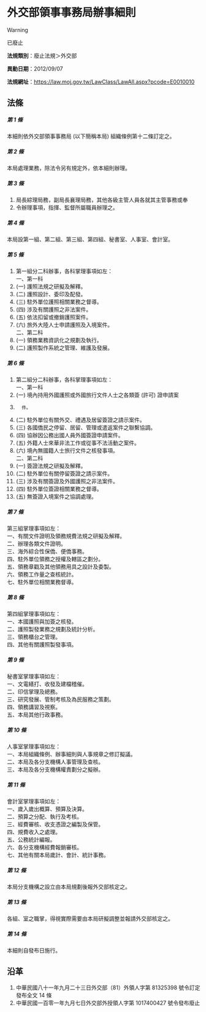 # 外交部領事事務局辦事細則


> [!WARNING]
> 已廢止


**法規類別**：廢止法規＞外交部

**異動日期**：2012/09/07  

**法規網址**：https://law.moj.gov.tw/LawClass/LawAll.aspx?pcode=E0010010



## 法條
##### 第 1 條
本細則依外交部領事事務局 (以下簡稱本局) 組織條例第十二條訂定之。

##### 第 2 條
本局處理業務，除法令另有規定外，依本細則辦理。

##### 第 3 條
1. 局長綜理局務，副局長襄理局務，其他各級主管人員各就其主管事務或奉
1. 令辦理事項，指揮、監督所屬職員辦理之。

##### 第 4 條
本局設第一組、第二組、第三組、第四組、秘書室、人事室、會計室。

##### 第 5 條
1. 第一組分二科辦事，各科掌理事項如左：  
一、第一科
1.  (一) 護照法規之研擬及解釋。
1.  (二) 護照設計、委印及配發。
1.  (三) 駐外單位護照相關業務之督導。
1.  (四) 涉及有關護照之非法案件。
1.  (五) 依法扣留或撤銷護照案件。
1.  (六) 旅外大陸人士申請護照及入境案件。  
二、第二科
1.  (一) 領務業務資訊化之規劃及執行。
1.  (二) 護照製作系統之管理、維護及發展。

##### 第 6 條
1. 第二組分二科辦事，各科掌理事項如左：  
一、第一科
1.  (一) 境內持用外國護照或外國旅行文件人士之各類簽 (許可) 證申請案
1.       件。
1.  (二) 駐外單位有關外交、禮遇及居留簽證之請示案件。
1.  (三) 各國僑民之停留、居留、管理或遣返案件之聯繫協調。
1.  (四) 協辦因公務出國人員外國簽證申請案件。
1.  (五) 外籍人士來華非法工作或從事不法活動之案件。
1.  (六) 境內無國籍人士旅行文件之核發事項。  
二、第二科
1.  (一) 簽證法規之研擬及解釋。
1.  (二) 駐外單位有關停留簽證之請示案件。
1.  (三) 涉及有關簽證及外國護照之非法案件。
1.  (四) 駐外單位簽證相關業務之督導。
1.  (五) 無簽證入境案件之協調處理。

##### 第 7 條
第三組掌理事項如左：  
一、有關文件證明及領務規費法規之研擬及解釋。  
二、辦理各類文件證明。  
三、海外綜合性保僑、便僑事務。  
四、駐外單位領務之授權及轄區之劃分。  
五、領務章戳及其他領務用具之設計及委製。  
六、領務工作量之查核統計。  
七、駐外單位相關業務督導。

##### 第 8 條
第四組掌理事項如左：  
一、本國護照與加簽之核發。  
二、護照製發業務之規劃及統計分析。  
三、領務櫃台之管理。  
四、其他有關護照製發事項。

##### 第 9 條
秘書室掌理事項如左：  
一、文電繕打、收發及建檔稽催。  
二、印信掌理及總務。  
三、研究發展、管制考核及為民服務之策劃。  
四、領務講習及視察。  
五、本局其他行政事務。

##### 第 10 條
人事室掌理事項如左：  
一、本局組織條例、辦事細則與人事規章之修訂擬議。  
二、本局及各分支機構人事管理及查核。  
三、本局及各分支機構權責劃分之擬辦。

##### 第 11 條
會計室掌理事項如左：  
一、歲入歲出概算、預算及決算。  
二、預算之分配、執行及考核。  
三、經費審核、收支憑證之編製及保管。  
四、規費收入之處理。  
五、公務統計編報。  
六、各分支機構經費報銷審核。  
七、其他有關本局歲計、會計、統計事務。

##### 第 12 條
本局分支機構之設立由本局規劃後報外交部核定之。

##### 第 13 條
各組、室之職掌，得視實際需要由本局研擬調整並報請外交部核定之。

##### 第 14 條
本細則自發布日施行。

## 沿革
1. 中華民國八十一年九月二十三日外交部（81）外領人字第 81325398 號令訂定發布全文 14 條
1. 中華民國一百零一年九月七日外交部外授領人字第 1017400427 號令發布廢止
